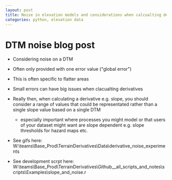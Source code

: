 ```yaml
---
layout: post
title: Noise in elevation models and considerations when calcualting derivatives
categories: python, elevation data
---
```


# DTM noise blog post

* Considering noise on a DTM
* Often only provided with one error value ("global error")
* This is often specific to flatter areas
* Small errors can have big issues when clacualting derivatives
* Really then, when calculating a derivative e.g. slope, you should consider a range of values that could be representated rather than a single slope value based on a single DTM
	- especially important where processes you might model or that users of your dataset might want are slope dependent e.g. slope thresholds for hazard maps etc.

* See gifs here: W:\teams\Base_Prod\TerrainDerivatives\Data\derivative_noise_experiments
* See development scrpt here: 
	W:\teams\Base_Prod\TerrainDerivatives\Github__all_scripts_and_notes\scripts\Examples\slope_and_noise.r